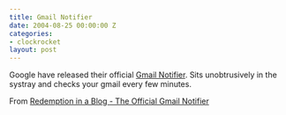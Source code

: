 ```yaml
---
title: Gmail Notifier
date: 2004-08-25 00:00:00 Z
categories:
- clockrocket
layout: post
---
```


Google have released their official <a href="http://toolbar.google.com/gmail-helper/">Gmail Notifier</a>.  Sits unobtrusively in the systray and checks your gmail every few minutes.

From <a href="http://blog.codefront.net/archives/2004/08/22/the-official-gmail-notifier/">Redemption in a Blog - The Official Gmail Notifier</a>
